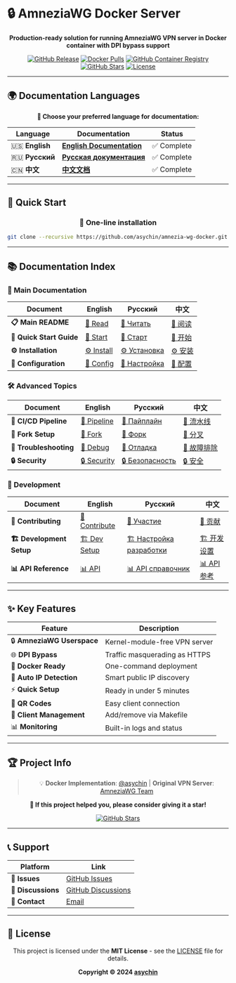 # 🔒 AmneziaWG Docker Server

<div align="center">

**Production-ready solution for running AmneziaWG VPN server in Docker container with DPI bypass support**

[![GitHub Release](https://img.shields.io/github/v/release/asychin/amnezia-wg-docker?style=flat-square&logo=github)](../../releases)
[![Docker Pulls](https://img.shields.io/docker/pulls/asychin/amnezia-wg-docker?style=flat-square&logo=docker)](https://hub.docker.com/r/asychin/amnezia-wg-docker)
[![GitHub Container Registry](https://img.shields.io/badge/ghcr.io-asychin/amnezia--wg--docker-blue?style=flat-square&logo=docker)](../../pkgs/container/amnezia-wg-docker)
[![GitHub Stars](https://img.shields.io/github/stars/asychin/amnezia-wg-docker?style=flat-square&logo=github)](../../stargazers)
[![License](https://img.shields.io/github/license/asychin/amnezia-wg-docker?style=flat-square)](LICENSE)

</div>

---

## 🌍 Documentation Languages

<div align="center">

**📖 Choose your preferred language for documentation:**

| Language | Documentation | Status |
|----------|---------------|--------|
| 🇺🇸 **English** | **[English Documentation](docs/en/README.md)** | ✅ Complete |
| 🇷🇺 **Русский** | **[Русская документация](docs/ru/README.md)** | ✅ Complete |
| 🇨🇳 **中文** | **[中文文档](docs/zh/README.md)** | ✅ Complete |

</div>

---

## 🚀 Quick Start

<div align="center">

### 🐳 One-line installation

```bash
git clone --recursive https://github.com/asychin/amnezia-wg-docker.git && cd amnezia-wg-docker && make build && make up
```

</div>

---

## 📚 Documentation Index

### 📖 Main Documentation

| Document | English | Русский | 中文 |
|----------|---------|---------|------|
| **📋 Main README** | [📖 Read](docs/en/README.md) | [📖 Читать](docs/ru/README.md) | [📖 阅读](docs/zh/README.md) |
| **🚀 Quick Start Guide** | [🚀 Start](docs/en/quick-start.md) | [🚀 Старт](docs/ru/quick-start.md) | [🚀 开始](docs/zh/quick-start.md) |
| **⚙️ Installation** | [⚙️ Install](docs/en/installation.md) | [⚙️ Установка](docs/ru/installation.md) | [⚙️ 安装](docs/zh/installation.md) |
| **🔧 Configuration** | [🔧 Config](docs/en/configuration.md) | [🔧 Настройка](docs/ru/configuration.md) | [🔧 配置](docs/zh/configuration.md) |

### 🛠️ Advanced Topics

| Document | English | Русский | 中文 |
|----------|---------|---------|------|
| **🔄 CI/CD Pipeline** | [🔄 Pipeline](docs/en/pipeline.md) | [🔄 Пайплайн](docs/ru/pipeline.md) | [🔄 流水线](docs/zh/pipeline.md) |
| **🍴 Fork Setup** | [🍴 Fork](docs/en/fork-setup.md) | [🍴 Форк](docs/ru/fork-setup.md) | [🍴 分叉](docs/zh/fork-setup.md) |
| **🐛 Troubleshooting** | [🐛 Debug](docs/en/troubleshooting.md) | [🐛 Отладка](docs/ru/troubleshooting.md) | [🐛 故障排除](docs/zh/troubleshooting.md) |
| **🔒 Security** | [🔒 Security](docs/en/security.md) | [🔒 Безопасность](docs/ru/security.md) | [🔒 安全](docs/zh/security.md) |

### 👥 Development

| Document | English | Русский | 中文 |
|----------|---------|---------|------|
| **🤝 Contributing** | [🤝 Contribute](docs/en/contributing.md) | [🤝 Участие](docs/ru/contributing.md) | [🤝 贡献](docs/zh/contributing.md) |
| **🏗️ Development Setup** | [🏗️ Dev Setup](docs/en/development.md) | [🏗️ Настройка разработки](docs/ru/development.md) | [🏗️ 开发设置](docs/zh/development.md) |
| **📊 API Reference** | [📊 API](docs/en/api.md) | [📊 API справочник](docs/ru/api.md) | [📊 API参考](docs/zh/api.md) |

---

## ✨ Key Features

<div align="center">

| Feature | Description |
|---------|-------------|
| 🔒 **AmneziaWG Userspace** | Kernel-module-free VPN server |
| 🌐 **DPI Bypass** | Traffic masquerading as HTTPS |
| 🐳 **Docker Ready** | One-command deployment |
| 🎯 **Auto IP Detection** | Smart public IP discovery |
| ⚡ **Quick Setup** | Ready in under 5 minutes |
| 📱 **QR Codes** | Easy client connection |
| 🔧 **Client Management** | Add/remove via Makefile |
| 📊 **Monitoring** | Built-in logs and status |

</div>

---

## 🏆 Project Info

<div align="center">

> 💡 **Docker Implementation**: [@asychin](https://github.com/asychin) | **Original VPN Server**: [AmneziaWG Team](https://github.com/amnezia-vpn)

**🌟 If this project helped you, please consider giving it a star!**

[![GitHub Stars](https://img.shields.io/github/stars/asychin/amnezia-wg-docker?style=for-the-badge&logo=github)](../../stargazers)

</div>

---

## 📞 Support

<div align="center">

| Platform | Link |
|----------|------|
| 🐛 **Issues** | [GitHub Issues](../../issues) |
| 💬 **Discussions** | [GitHub Discussions](../../discussions) |
| 📧 **Contact** | [Email](mailto:asychin@users.noreply.github.com) |

</div>

---

## 📄 License

<div align="center">

This project is licensed under the **MIT License** - see the [LICENSE](LICENSE) file for details.

**Copyright © 2024 [asychin](https://github.com/asychin)**

</div>
